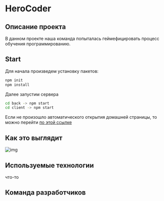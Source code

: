 # HeroCoder

## Описание проекта
В данном проекте наша команда попыталась геймефицировать процесс обучения программированию.

## Start 
Для начала произведем установку пакетов:
```bash
npm init
npm install
```

Далее запустим сервера 
```bash
cd back -> npm start 
cd client -> npm start 
```
Если не произошло автоматического открытия домашней страницы, то можно перейти [по этой ссылке](http://localhost:3000/)

## Как это выглядит

![img](./)


## Используемые технологии 

что-то


## Команда разработчиков 